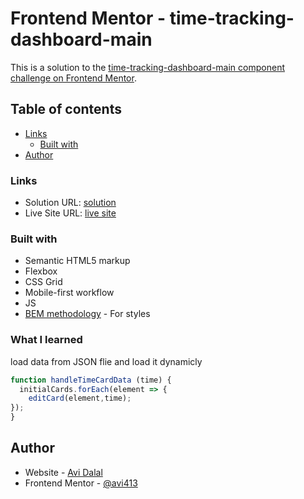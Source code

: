 # Frontend Mentor - time-tracking-dashboard-main

This is a solution to the [time-tracking-dashboard-main component challenge on Frontend Mentor](https://www.frontendmentor.io/solutions/timetrackingdashboardmain-7U9VWFZRS).
## Table of contents


- [Links](#links)
  - [Built with](#built-with)
- [Author](#author)



### Links

- Solution URL: [solution](https://github.com/avi413/time-tracking.git)
- Live Site URL: [live site](https://avi413.github.io/time-tracking/)


### Built with

- Semantic HTML5 markup
- Flexbox
- CSS Grid
- Mobile-first workflow
- JS 
- [BEM methodology](https://en.bem.info/methodology/quick-start/) - For styles


### What I learned
load data from JSON flie and load it dynamicly

```js
function handleTimeCardData (time) {
  initialCards.forEach(element => {
    editCard(element,time);
});
}
```
## Author

- Website - [Avi Dalal](https://github.com/avi413)
- Frontend Mentor - [@avi413](https://www.frontendmentor.io/profile/avi413)

